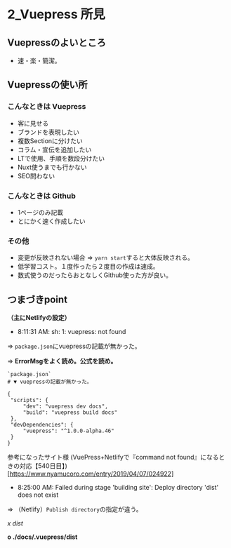 # 2_Vuepress 所見

## Vuepressのよいところ
- 速・楽・簡潔。

## Vuepressの使い所
### こんなときは Vuepress
- 客に見せる
- ブランドを表現したい
- 複数Sectionに分けたい
- コラム・宣伝を追加したい
- LTで使用、手順を数段分けたい
- Nuxt使うまでも行かない
- SEO問わない

### こんなときは Github
- 1ページのみ記載
- とにかく速く作成したい

### その他
- 変更が反映されない場合 ⇒ `yarn start`すると大体反映される。
- 低学習コスト。１度作ったら２度目の作成は速成。
- 数式使うのだったらおとなしくGithub使った方が良い。

## つまづきpoint

**（主にNetlifyの設定）**

- 8:11:31 AM: sh: 1: vuepress: not found

 ⇒ `package.json`にvuepressの記載が無かった。

 ⇒ **ErrorMsgをよく読め。公式を読め。**

 ```
 `package.json`
 # ▼ vuepressの記載が無かった。

 {
  "scripts": {
      "dev": "vuepress dev docs",
      "build": "vuepress build docs"
  },
  "devDependencies": {
      "vuepress": "^1.0.0-alpha.46"
  }
}
 ```

参考になったサイト様
(VuePress+Netlifyで『command not found』になるときの対応【540日目】)[https://www.nyamucoro.com/entry/2019/04/07/024922]


- 8:25:00 AM: Failed during stage 'building site': Deploy directory 'dist' does not exist

 ⇒ （Netlify）`Publish directory`の指定が違う。

*x dist*

**o ./docs/.vuepress/dist**
